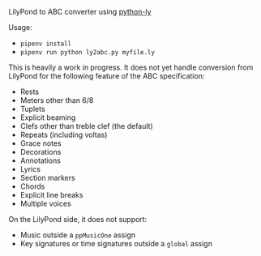LilyPond to ABC converter using [python-ly](https://pypi.python.org/pypi/python-ly)

Usage: 

* `pipenv install`
* `pipenv run python ly2abc.py myfile.ly`

This is heavily a work in progress. It does not yet handle conversion from
LilyPond for the following feature of the ABC specification:

* Rests
* Meters other than 6/8
* Tuplets
* Explicit beaming
* Clefs other than treble clef (the default)
* Repeats (including voltas)
* Grace notes
* Decorations
* Annotations
* Lyrics
* Section markers
* Chords
* Explicit line breaks
* Multiple voices

On the LilyPond side, it does not support:

* Music outside a `ppMusicOne` assign
* Key signatures or time signatures outside a `global` assign
